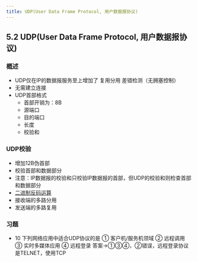 ```yaml
---
title: UDP(User Data Frame Protocol, 用户数据报协议)
---
```

## 5.2 UDP(User Data Frame Protocol, 用户数据报协议)

### 概述
- UDP仅在IP的数据报服务至上增加了 复用分用 差错检测（无拥塞控制）
- 无需建立连接
- UDP首部格式
    - 首部开销为：8B
    - 源端口
    - 目的端口
    - 长度
    - 校验和
### UDP校验
- 增加12B伪首部
- 校验首部和数据部分
- 注意：IP数据报的校验和只校验IP数据报的首部，但UDP的校验和则检查首部和数据部分
- [二进制反码运算](https://www.cnblogs.com/jcchan/p/10400504.html)
- 接收端的多路分用
- 发送端的多路复用
### 习题
- 10 下列网络应用中适合UDP协议的是
① 客户机/服务机领域
② 远程调用
③ 实时多媒体应用
④ 远程登录
答案→①③④，②错误，远程登录协议是TELNET，使用TCP

